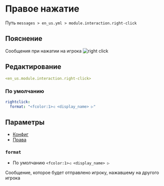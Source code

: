 # Правое нажатие
Путь `messages > en_us.yml > module.interaction.right-click`

## Пояснение
Сообщения при нажатии на игрока
![right click](/rightclick.png)

## Редактирование
```yaml
<en_us.module.interaction.right-click>
```

### По умолчанию
```yaml
rightclick:
  format: "<fcolor:1>◁ <display_name> ▷"
```

## Параметры

- [Конфиг](/en/config/module/interaction/rightclick/)
- [Права](/en/permissions/module/interaction/rightclick/)

### `format`
- По умолчанию `<fcolor:1>◁ <display_name> ▷`

Сообщение, которое будет отправлено игроку, нажавшему на другого игрока
